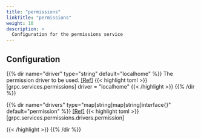 ```yaml
---
title: "permissions"
linkTitle: "permissions"
weight: 10
description: >
  Configuration for the permissions service
---
```


## Configuration

{{% dir name="driver" type="string" default="localhome" %}}
The permission driver to be used. [[Ref]](https://github.com/cs3org/reva/tree/master/internal/grpc/services/permissions/permissions.go#L46)
{{< highlight toml >}}
[grpc.services.permissions]
driver = "localhome"
{{< /highlight >}}
{{% /dir %}}

{{% dir name="drivers" type="map[string]map[string]interface{}" default="permission" %}}
 [[Ref]](https://github.com/cs3org/reva/tree/master/internal/grpc/services/permissions/permissions.go#L47)
{{< highlight toml >}}
[grpc.services.permissions.drivers.permission]

{{< /highlight >}}
{{% /dir %}}

